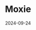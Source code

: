 ---  
layout: startup_page  
title: "Moxie"  
id: "joinmoxie.com"  
permalink: "/moxiejoinmoxie.com09242024/"  
website: "https://www.joinmoxie.com/"  
funding_round: "Series B"  
funding_amount: "$10M"  
investors: "Lachy Groom, SignalFire"  
about: "Moxie provides nurses with the tools and resources they need to open and operate their own medspas. This includes software, marketing, discounted supplies, and business support, enabling them to launch and grow their businesses efficiently and cost-effectively. Moxie operates on a revenue-sharing model, partnering with suppliers to offer competitive pricing and support to its clients."  
markets: "Healthtech, Personal Health, Wellness"  
hq: "New York, New York, United States"  
founded_year: "2022"  
linkedin: "https://www.linkedin.com/company/joinmoxie"  
twitter: "https://twitter.com/_joinmoxie"  
instagram: ""  
facebook: "https://www.facebook.com/MoxiePartners"  
crunchbase: "https://www.crunchbase.com/organization/moxie-02c5"  
pitchbook: "https://pitchbook.com/profiles/company/520834-78"  

date_display: "24-Sep-2024"  
date: "2024-09-24"

# SEO Optimization  
meta_title: "Moxie - Series B Funding ($10M)"  
meta_description: "Moxie, Moxie provides nurses with the tools and resources they need to open and operate their own medspas. This includes software, marketing, discounted supp..."  
meta_keywords: "Moxie, Healthtech, Personal Health, Wellness, Series B funding"  
canonical_url: "https://startup.projectstartups.com/moxiejoinmoxie.com09242024/"  
---
